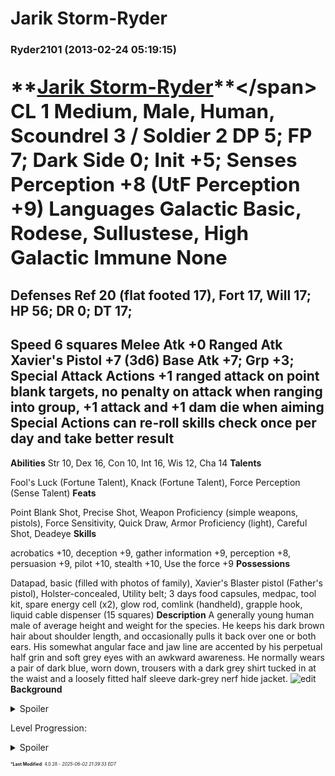 # Jarik Storm-Ryder

### **Ryder2101** (2013-02-24 05:19:15)

<span style="font-size: 1.50em;">**[Jarik Storm-Ryder](http://www.myth-weavers.com/sheetview.php?sheetid=520260 "http://www.myth-weavers.com/sheetview.php?sheetid=520260")**</span> CL 1
Medium, Male, Human, Scoundrel 3 / Soldier 2
**DP** 5; **FP** 7; **Dark Side** 0;
**Init** +5; **Senses** Perception +8 (UtF Perception +9)
**Languages** Galactic Basic, Rodese, Sullustese, High Galactic
**Immune** None
------------------------------------------------------------
**Defenses** Ref 20 (flat footed 17), Fort 17, Will 17;
**HP** 56; **DR** 0; **DT** 17;
------------------------------------------------------------
**Speed** 6 squares
**Melee Atk** +0
**Ranged Atk** Xavier's Pistol +7 (**3d6**)
**Base Atk** +7; **Grp** +3;
**Special Attack Actions** +1 ranged attack on point blank targets, no penalty on attack when ranging into group, +1 attack and +1 dam die when aiming
**Special Actions** can re-roll skills check once per day and take better result
------------------------------------------------------------
**Abilities** Str 10, Dex 16, Con 10, Int 16, Wis 12, Cha 14
**Talents**

Fool's Luck (Fortune Talent), Knack (Fortune Talent), Force Perception (Sense Talent)
**Feats**

Point Blank Shot, Precise Shot,
Weapon Proficiency (simple weapons, pistols), Force Sensitivity, Quick Draw, Armor Proficiency (light), Careful Shot, Deadeye
**Skills**

acrobatics +10, deception +9, gather information +9, perception +8, persuasion +9, pilot +10, stealth +10, Use the force +9
**Possessions**

Datapad, basic (filled with photos of family), Xavier's Blaster pistol (Father's pistol), Holster-concealed, Utility belt; 3 days food capsules, medpac, tool kit, spare energy cell (x2), glow rod, comlink (handheld), grapple hook, liquid cable dispenser (15 squares)
**Description** A generally young human male of average height and weight for the species. He keeps his dark brown hair about shoulder length, and occasionally pulls it back over one or both ears. His somewhat angular face and jaw line are accented by his perpetual half grin and soft grey eyes with an awkward awareness. He normally wears a pair of dark blue, worn down, trousers with a dark grey shirt tucked in at the waist and a loosely fitted half sleeve dark-grey nerf hide jacket.
![edit](https://docs.google.com/file/d/0B-Sn8znUDgAqbHBRa1JXXzlaQzg/edit?usp=sharing)
**Background**
<details><summary>Spoiler</summary>

Grew up as the son of traders Xavier Ryder and Kiera Storm with his younger sister Elisa Storm-Ryder on the *Eliall*-class cargo barge *Blue Horizon*. At age 14 the ship was attacked and boarded by space lane pirates. In the confusion of the attack one of the other crew members on board managed to hide themselves, Ryder, and one other in a shielded compartment hidden in one of the ship's corridors. When they exited the compartment they found the ship heavily damaged and adrift. Everyone else on board had been killed but they could not find his mother or sister and one other female crew member. They feared the worse, capture for sale into slavery. They worked for two weeks trying to repair the hopelessly damaged engines and failing life support. As what was left of the ship's rations and supplies began to run dangerously low they were rescued by another passing freighter which brought them to the nearby Galidraan System where they parted ways. One crew member decided to hire onto another freighter that was passing through while Darin Dymos took charge of Ryder and settled into the world's seedier element.
Over time Ryder discovered an almost natural knack for picking pockets and small time cons. He made a poor living moving from one mark to another before becoming a low level enforcer for a local gang. He quickly became known as the “Good Luck Charm” from his eerie ability to sense danger when in potentially dangerous jobs, which lead to the near mishap one day when he was twenty-one. His boldness and ego had gotten the better of him and he had ignored the feeling he had and was nearly caught in a raid by local officials. He managed to escape off planet and out of the system but the event caused a turning point in his life. He became regretful of the things he had done, and the deception he had pulled on so many for the quick credit. He began to pay attention more closely to the details of the galaxy and how events were turning out for the Empire and the Rebellion. News of multiple Death Stars burned him to the core, and a hatred began to grow for the Empire.
Moving from odd job to odd job, system to system, he turned his focus now on making an honest credit and looking for his lost loved ones. With little skills under his belt, except for a gift for gab and an near sixth sense ability to detect danger, he found little information towards his mother and sister, or the pirates that had abducted them. The time difference was just too great, and too far from memory in the local systems. He decided he would begin saving in an attempt to purchase his own ship legally and follow in his parents footsteps and hope for better opportunities. When the time was right, he began to think, he would find a way to secretly assist the rebellion, hopefully before it failed completely if he was to believe the Imperial Propaganda that was being spread through every holo-news network.

</details>

Level Progression:
<details><summary>Spoiler</summary>

Level 2 - Scoundrel 2 - BAB +1 (Total +1), Bonus Feat - Quick Draw
Level 3 - Soldier 1 - BAB +1 (Total +2), Class Defense Bonus for new class +2 Fortitude,Class Starting Feat - Armor Proficiency (light), 3rd Level Bonus Feat - Careful Shot (+1 to ranged attack when aimed), Starting Talent - Force Perception (Sense Talent Tree)
Level 4 - Scoundrel 3 - Attribute Gain - +1 Dexterity, +1 Intelligence. Skill gain from intelligence bonus Use the Force, BAB +2 (Total +3), Bonus Talent - Knack (Fortune Talent Tree)(can re-roll skill check once per day and take better result)
Level 5 - Soldier 2 - BAB +2 (Total +4), Bonus Feat - Deadeye (+1 dam die when aimed)

</details>



<span style="font-size: 0.5em;">***Last Modified**: 4.0.28 - *2025-06-02 21:39:33 EDT*</span>